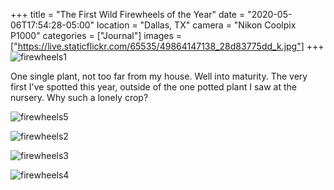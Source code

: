 +++
title = "The First Wild Firewheels of the Year"
date = "2020-05-06T17:54:28-05:00"
location = "Dallas, TX"
camera = "Nikon Coolpix P1000"
categories = ["Journal"]
images = ["https://live.staticflickr.com/65535/49864147138_28d83775dd_k.jpg"]
+++
![firewheels1](https://live.staticflickr.com/65535/49864147138_28d83775dd_k.jpg)
<!--more-->
One single plant, not too far from my house. Well into maturity. The very first I've spotted this year, outside of the one potted plant I saw at the nursery. Why such a lonely crop?

![firewheels5](https://live.staticflickr.com/65535/49864147698_cac8e516f1_k.jpg)

![firewheels2](https://live.staticflickr.com/65535/49864147363_dbe9f9f4b7_k.jpg)

![firewheels3](https://live.staticflickr.com/65535/49864992382_b03e390b41_k.jpg)

![firewheels4](https://live.staticflickr.com/65535/49864992552_ca8f3190ce_k.jpg)
